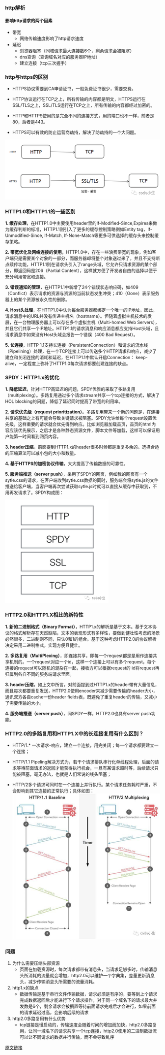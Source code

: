 ### http解析

#### 影响http请求的两个因素
- 带宽
    - 网络传输速度影响了http请求速度
- 延迟
    - 浏览器阻塞（同域请求最大连接数6个，剩余请求会被阻塞）
    - dns查询（查询域名对应的服务器IP地址）
    - 建立连接（tcp三次握手）

### http与https的区别
- HTTPS协议需要到CA申请证书，一般免费证书很少，需要交费。
                    
                    
- HTTP协议运行在TCP之上，所有传输的内容都是明文，HTTPS运行在SSL/TLS之上，SSL/TLS运行在TCP之上，所有传输的内容都经过加密的。


- HTTP和HTTPS使用的是完全不同的连接方式，用的端口也不一样，前者是80，后者是443。


- HTTPS可以有效的防止运营商劫持，解决了防劫持的一个大问题。

![http](../images/http.jpg)

### **HTTP1.0和HTTP1.1的一些区别**

**1. 缓存处理**，在HTTP1.0中主要使用header里的If-Modified-Since,Expires来做为缓存判断的标准，HTTP1.1则引入了更多的缓存控制策略例如Entity tag，If-Unmodified-Since, If-Match, If-None-Match等更多可供选择的缓存头来控制缓存策略。
                    
                    
**2. 带宽优化及网络连接的使用**，HTTP1.0中，存在一些浪费带宽的现象，例如客户端只是需要某个对象的一部分，而服务器却将整个对象送过来了，并且不支持断点续传功能，HTTP1.1则在请求头引入了range头域，它允许只请求资源的某个部分，即返回码是206（Partial Content），这样就方便了开发者自由的选择以便于充分利用带宽和连接。


**3. 错误通知的管理**，在HTTP1.1中新增了24个错误状态响应码，如409（Conflict）表示请求的资源与资源的当前状态发生冲突；410（Gone）表示服务器上的某个资源被永久性的删除。


**4. Host头处理**，在HTTP1.0中认为每台服务器都绑定一个唯一的IP地址，因此，请求消息中的URL并没有传递主机名（hostname）。但随着虚拟主机技术的发展，在一台物理服务器上可以存在多个虚拟主机（Multi-homed Web Servers），并且它们共享一个IP地址。HTTP1.1的请求消息和响应消息都应支持Host头域，且请求消息中如果没有Host头域会报告一个错误（400 Bad Request）。


**5. 长连接**，HTTP 1.1支持长连接（PersistentConnection）和请求的流水线（Pipelining）处理，在一个TCP连接上可以传送多个HTTP请求和响应，减少了建立和关闭连接的消耗和延迟，在HTTP1.1中默认开启Connection： keep-alive，一定程度上弥补了HTTP1.0每次请求都要创建连接的缺点。

### **SPDY：HTTP1.x的优化**

**1. 降低延迟**，针对HTTP高延迟的问题，SPDY优雅的采取了多路复用（multiplexing）。多路复用通过多个请求stream共享一个tcp连接的方式，解决了HOL blocking的问题，降低了延迟同时提高了带宽的利用率。
                    
                    
**2. 请求优先级（request prioritization）**。多路复用带来一个新的问题是，在连接共享的基础之上有可能会导致关键请求被阻塞。SPDY允许给每个request设置优先级，这样重要的请求就会优先得到响应。比如浏览器加载首页，首页的html内容应该优先展示，之后才是各种静态资源文件，脚本文件等加载，这样可以保证用户能第一时间看到网页内容。


**3. header压缩**。前面提到HTTP1.x的header很多时候都是重复多余的。选择合适的压缩算法可以减小包的大小和数量。


**4. 基于HTTPS的加密协议传输**，大大提高了传输数据的可靠性。


**5. 服务端推送（server push）**，采用了SPDY的网页，例如我的网页有一个sytle.css的请求，在客户端收到sytle.css数据的同时，服务端会将sytle.js的文件推送给客户端，当客户端再次尝试获取sytle.js时就可以直接从缓存中获取到，不用再发请求了。SPDY构成图：

![spdy](../images/spdy.jpg)

### HTTP2.0和HTTP1.X相比的新特性

**1. 新的二进制格式（Binary Format）**，HTTP1.x的解析是基于文本。基于文本协议的格式解析存在天然缺陷，文本的表现形式有多样性，要做到健壮性考虑的场景必然很多，二进制则不同，只认0和1的组合。基于这种考虑HTTP2.0的协议解析决定采用二进制格式，实现方便且健壮。


**2. 多路复用（MultiPlexing）**，即连接共享，即每一个request都是是用作连接共享机制的。一个request对应一个id，这样一个连接上可以有多个request，每个连接的request可以随机的混杂在一起，接收方可以根据request的 id将request再归属到各自不同的服务端请求里面。


**3. header压缩**，如上文中所言，对前面提到过HTTP1.x的header带有大量信息，而且每次都要重复发送，HTTP2.0使用encoder来减少需要传输的header大小，通讯双方各自cache一份header fields表，既避免了重复header的传输，又减小了需要传输的大小。


**4. 服务端推送（server push）**，同SPDY一样，HTTP2.0也具有server push功能。

### HTTP2.0的多路复用和HTTP1.X中的长连接复用有什么区别？

- HTTP/1.* 一次请求-响应，建立一个连接，用完关闭；每一个请求都要建立一个连接；
                                
                                
- HTTP/1.1 Pipeling解决方式为，若干个请求排队串行化单线程处理，后面的请求等待前面请求的返回才能获得执行机会，一旦有某请求超时等，后续请求只能被阻塞，毫无办法，也就是人们常说的线头阻塞；


- HTTP/2多个请求可同时在一个连接上并行执行。某个请求任务耗时严重，不会影响到其它连接的正常执行；具体如图：
![multip](../images/multip.jpg)


### 问题
1. 为什么需要压缩头部资源
    - 页面在加载资源时，每次请求都带有消息头，当请求足够多时，传输消息头所消耗的流量就会增加，http2.0可以维护一个字典集，差量更新消息头，减少传输消息头所需要的流量消耗。
2. http1.x的缺点
    -  数据传输是基于串行文件传输数据，请求必须是有序的，要等到上个请求完成数据返回后才能进行下个请求操作，对于同一个域名下的请求最大并发数是6个，剩余请求会被搁置等待前面请求完成后才会进行，如果前面的请求延迟过高，会影响后续的请求
3. http2.0多路复用有什么优势
    - tcp链接是慢启动的，传输速度会随着时间的增加而加快，http2.0多路复用，让同一域名下的请求共享一个tcp连接，http2.0使用的二进制数据流可以让不同请求的数据并行传输，而不会导致乱序


[原文链接](https://mp.weixin.qq.com/s/GICbiyJpINrHZ41u_4zT-A)